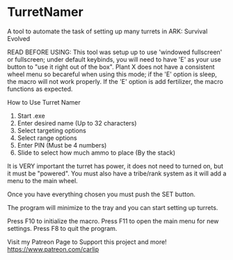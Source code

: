 # TurretNamer
A tool to automate the task of setting up many turrets in ARK: Survival Evolved

READ BEFORE USING: This tool was setup up to use 'windowed fullscreen' or fullscreen; under default keybinds, you will need to have 'E' as your use button to "use it right out of the box". Plant X does not have a consistent wheel menu so becareful when using this mode; if the 'E' option is sleep, the macro will not work properly. If the 'E' option is add fertilizer, the macro functions as expected.


How to Use Turret Namer

1. Start .exe
2. Enter desired name (Up to 32 characters)
3. Select targeting options
4. Select range options
5. Enter PIN (Must be 4 numbers)
6. Slide to select how much ammo to place (By the stack)

It is VERY important the turret has power, it does not need to turned on, but it must be "powered". You must also have a tribe/rank system as it will add a menu to the main wheel.

Once you have everything chosen you must push the SET button. 

The program will minimize to the tray and you can start setting up turrets.

Press F10 to initialize the macro.
Press F11 to open the main menu for new settings.
Press F8 to quit the program.

Visit my Patreon Page to Support this project and more!
https://www.patreon.com/carlip
